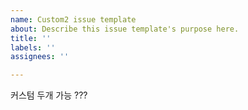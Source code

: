 ```yaml
---
name: Custom2 issue template
about: Describe this issue template's purpose here.
title: ''
labels: ''
assignees: ''

---
```


커스텀 두개 가능 ???
